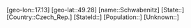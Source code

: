 ﻿---
location: [49.28,17.13]
mapzoom: [7,12] 
mapmarker: city 
type: City
tags:
- geo/City


SpocWebEntityId: 34086
isDeleted: false
confidential: public

---
[geo-lon::17.13]
[geo-lat::49.28]
[name::Schwabenitz]
[State::]
[Country::Czech_Rep.]
[StateId::]
[Population::]
[Unknown::]

